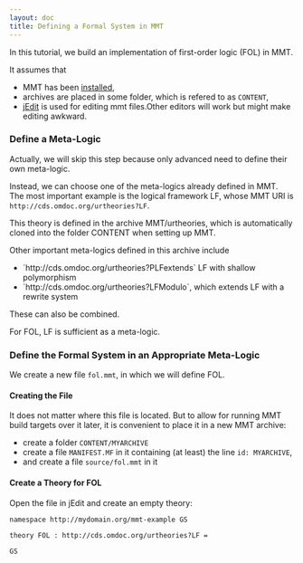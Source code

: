 ```yaml
---
layout: doc
title: Defining a Formal System in MMT
---
```


In this tutorial, we build an implementation of first-order logic (FOL) in MMT.

It assumes that

* MMT has been [installed](../../setup),
* archives are placed in some folder, which is refered to as `CONTENT`,
* [jEdit](../../applications/jedit) is used for editing mmt files.<span class="detail">Other editors will work but might make editing awkward.</span>

### Define a Meta-Logic

Actually, we will skip this step because only advanced need to define their own meta-logic.

Instead, we can choose one of the meta-logics already defined in MMT.
The most important example is the logical framework LF, whose MMT URI is
`http://cds.omdoc.org/urtheories?LF`.

This theory is defined in the archive MMT/urtheories, which is automatically cloned into the folder CONTENT when setting up MMT.

<span class="detail">
Other important meta-logics defined in this archive include
<ul>
<li>`http://cds.omdoc.org/urtheories?PLFextends` LF with shallow polymorphism</li>
<li>`http://cds.omdoc.org/urtheories?LFModulo`, which extends LF with a rewrite system</li>
</ul>
These can also be combined.
</span>

For FOL, LF is sufficient as a meta-logic.

### Define the Formal System in an Appropriate Meta-Logic

We create a new file `fol.mmt`, in which we will define FOL.

#### Creating the File

It does not matter where this file is located.
But to allow for running MMT build targets over it later, it is convenient to place it in a new MMT archive:

* create a folder `CONTENT/MYARCHIVE`
* create a file `MANIFEST.MF` in it containing (at least) the line `id: MYARCHIVE`,
* and create a file `source/fol.mmt` in it

#### Create a Theory for FOL

Open the file in jEdit and create an empty theory:

```mmt
namespace http://mydomain.org/mmt-example GS

theory FOL : http://cds.omdoc.org/urtheories?LF =

GS
```
